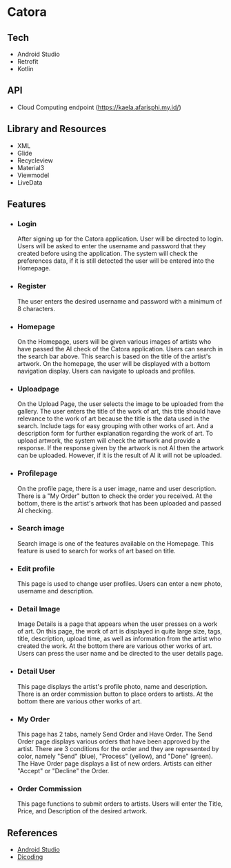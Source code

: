 # Catora

## Tech
- Android Studio
- Retrofit
- Kotlin

## API
- Cloud Computing endpoint (https://kaela.afarisphi.my.id/)

## Library and Resources
- XML
- Glide
- Recycleview
- Material3
- Viewmodel
- LiveData

## Features
- ### Login
  After signing up for the Catora application. User will be directed to login. Users will be asked to enter the username and password that they created before using the application. The system will check the preferences data, if it is still detected the user will be entered into the Homepage.
- ### Register
  The user enters the desired username and password with a minimum of 8 characters.
- ### Homepage
  On the Homepage, users will be given various images of artists who have passed the AI ​​check of the Catora application. Users can search in the search bar above. This search is based on the title of the artist's artwork. On the homepage, the user will be displayed with a bottom navigation display. Users can navigate to uploads and profiles.
- ### Uploadpage
  On the Upload Page, the user selects the image to be uploaded from the gallery. The user enters the title of the work of art, this title should have relevance to the work of art because the title is the data used in the search. Include tags for easy grouping with other works of art. And a description form for further explanation regarding the work of art. To upload artwork, the system will check the artwork and provide a response. If the response given by the artwork is not AI then the artwork can be uploaded. However, if it is the result of AI it will not be uploaded.
- ### Profilepage
  On the profile page, there is a user image, name and user description. There is a "My Order" button to check the order you received. At the bottom, there is the artist's artwork that has been uploaded and passed AI checking.
- ### Search image
  Search image is one of the features available on the Homepage. This feature is used to search for works of art based on title.
- ### Edit profile
  This page is used to change user profiles. Users can enter a new photo, username and description.
- ### Detail Image
  Image Details is a page that appears when the user presses on a work of art. On this page, the work of art is displayed in quite large size, tags, title, description, upload time, as well as information from the artist who created the work. At the bottom there are various other works of art. Users can press the user name and be directed to the user details page.
- ### Detail User
  This page displays the artist's profile photo, name and description. There is an order commission button to place orders to artists. At the bottom there are various other works of art.
- ### My Order
  This page has 2 tabs, namely Send Order and Have Order.
The Send Order page displays various orders that have been approved by the artist. There are 3 conditions for the order and they are represented by color, namely "Send" (blue), "Process" (yellow), and "Done" (green).
  The Have Order page displays a list of new orders. Artists can either "Accept" or "Decline" the Order.
- ### Order Commission
  This page functions to submit orders to artists. Users will enter the Title, Price, and Description of the desired artwork.

## References
- [Android Studio](https://developer.android.com/)
- [Dicoding](https://www.dicoding.com/)
